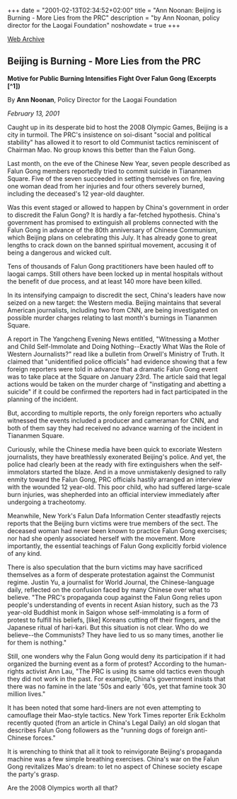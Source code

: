 +++
date = "2001-02-13T02:34:52+02:00"
title = "Ann Noonan: Beijing is Burning - More Lies from the PRC"
description = "by Ann Noonan, policy director for the Laogai Foundation"
noshowdate = true
+++

[Web Archive](https://web.archive.org/web/20131029202638/http://old.nationalreview.com/comment/commentprint021301a.html)

## Beijing is Burning - More Lies from the PRC
**Motive for Public Burning Intensifies Fight Over Falun Gong (Excerpts [^1])**

By **Ann Noonan**, Policy Director for the Laogai Foundation

*February 13, 2001*

Caught up in its desperate bid to host the 2008 Olympic Games, Beijing is a city in turmoil. The PRC's insistence on soi-disant "social and political stability" has allowed it to resort to old Communist tactics reminiscent of Chairman Mao. No group knows this better than the Falun Gong.

Last month, on the eve of the Chinese New Year, seven people described as Falun Gong members reportedly tried to commit suicide in Tiananmen Square. Five of the seven succeeded in setting themselves on fire, leaving one woman dead from her injuries and four others severely burned, including the deceased's 12 year-old daughter.

Was this event staged or allowed to happen by China's government in order to discredit the Falun Gong? It is hardly a far-fetched hypothesis. China's government has promised to extinguish all problems connected with the Falun Gong in advance of the 80th anniversary of Chinese Communism, which Beijing plans on celebrating this July. It has already gone to great lengths to crack down on the banned spiritual movement, accusing it of being a dangerous and wicked cult.

Tens of thousands of Falun Gong practitioners have been hauled off to laogai camps. Still others have been locked up in mental hospitals without the benefit of due process, and at least 140 more have been killed.

In its intensifying campaign to discredit the sect, China's leaders have now seized on a new target: the Western media. Beijing maintains that several American journalists, including two from CNN, are being investigated on possible murder charges relating to last month's burnings in Tiananmen Square.

A report in The Yangcheng Evening News entitled, "Witnessing a Mother and Child Self-Immolate and Doing Nothing--Exactly What Was the Role of Western Journalists?" read like a bulletin from Orwell's Ministry of Truth. It claimed that "unidentified police officials" had evidence showing that a few foreign reporters were told in advance that a dramatic Falun Gong event was to take place at the Square on January 23rd. The article said that legal actions would be taken on the murder charge of "instigating and abetting a suicide" if it could be confirmed the reporters had in fact participated in the planning of the incident.

But, according to multiple reports, the only foreign reporters who actually witnessed the events included a producer and cameraman for CNN, and both of them say they had received no advance warning of the incident in Tiananmen Square.

Curiously, while the Chinese media have been quick to excoriate Western journalists, they have breathlessly exonerated Beijing's police. And yet, the police had clearly been at the ready with fire extinguishers when the self-immolators started the blaze. And in a move unmistakenly designed to rally enmity toward the Falun Gong, PRC officials hastily arranged an interview with the wounded 12 year-old. This poor child, who had suffered large-scale burn injuries, was shepherded into an official interview immediately after undergoing a tracheotomy.

Meanwhile, New York's Falun Dafa Information Center steadfastly rejects reports that the Beijing burn victims were true members of the sect. The deceased woman had never been known to practice Falun Gong exercises; nor had she openly associated herself with the movement. More importantly, the essential teachings of Falun Gong explicitly forbid violence of any kind.

There is also speculation that the burn victims may have sacrificed themselves as a form of desperate protestation against the Communist regime. Justin Yu, a journalist for World Journal, the Chinese-language daily, reflected on the confusion faced by many Chinese over what to believe. "The PRC's propaganda coup against the Falun Gong relies upon people's understanding of events in recent Asian history, such as the 73 year-old Buddhist monk in Saigon whose self-immolating is a form of protest to fulfill his beliefs, [like] Koreans cutting off their fingers, and the Japanese ritual of hari-kari. But this situation is not clear. Who do we believe--the Communists? They have lied to us so many times, another lie for them is nothing."

Still, one wonders why the Falun Gong would deny its participation if it had organized the burning event as a form of protest? According to the human-rights activist Ann Lau, "The PRC is using its same old tactics even though they did not work in the past. For example, China's government insists that there was no famine in the late '50s and early '60s, yet that famine took 30 million lives."

It has been noted that some hard-liners are not even attempting to camouflage their Mao-style tactics. New York Times reporter Erik Eckholm recently quoted (from an article in China's Legal Daily) an old slogan that describes Falun Gong followers as the "running dogs of foreign anti-Chinese forces."

It is wrenching to think that all it took to reinvigorate Beijing's propaganda machine was a few simple breathing exercises. China's war on the Falun Gong revitalizes Mao's dream: to let no aspect of Chinese society escape the party's grasp.

Are the 2008 Olympics worth all that?
